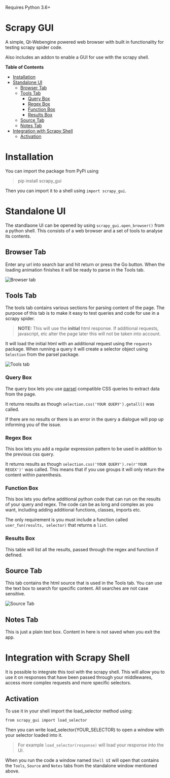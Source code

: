 Requires Python 3.6+

# Scrapy GUI
A simple, Qt-Webengine powered web browser with built in functionality for testing scrapy spider code.

Also includes an addon to enable a GUI for use with the scrapy shell.


**Table of Contents**

- [Installation](#installation)
- [Standalone UI](#standalone-ui)
    - [Browser Tab](#browser-tab)
    - [Tools Tab](#tools-tab)
        - [Query Box](#query-box)
        - [Regex Box](#regex-box)
        - [Function Box](#function-box)
        - [Results Box](#results-box)
    - [Source Tab](#source-tab)
    - [Notes Tab](#notes-tab)
- [Integration with Scrapy Shell](#integration-with-scrapy-shell)
    - [Activation](#activation)

# Installation

You can import the package from PyPi using

> pip install scrapy_gui

Then you can import it to a shell using `import scrapy_gui`.

# Standalone UI
The standlaone UI can be opened by using `scrapy_gui.open_browser()` from a python shell. This consists of a web browser and a set of tools to analyse its contents.

## Browser Tab
Enter any url into search bar and hit return or press the Go button. When the loading animation finishes it will be ready to parse in the Tools tab.

![Browser tab](https://raw.githubusercontent.com/further-reading/scraping-browser/master/readme_images/browser.png "Browser Example")

## Tools Tab
The tools tab contains various sections for parsing content of the page. The purpose of this tab is to make it easy to test queries and code for use in a scrapy spider.
> **NOTE:** This will use the **initial** html response. If additional requests, javascript, etc alter the page later this will not be taken into account.

It will load the initial html with an additional request using the `requests` package. When running a query it will create a selector object using `Selection` from the parsel package.

![Tools tab](https://raw.githubusercontent.com/further-reading/scraping-browser/master/readme_images/tools.png "Tools Example")

### Query Box
The query box lets you use [parsel](https://github.com/scrapy/parsel) compatible CSS queries to extract data from the page.

It returns results as though `selection.css('YOUR QUERY').getall()` was called.

If there are no results or there is an error in the query a dialogue will pop up informing you of the issue.

### Regex Box
This box lets you add a regular expression pattern to be used in addition to the previous css query. 

It returns results as though `selection.css('YOUR QUERY').re(r'YOUR REGEX')'` was called. This means that if you use groups it will only return the content within parenthesis.

### Function Box
This box lets you define additional python code that can run on the results of your query and regex. The code can be as long and complex as you want, including adding additional functions, classes, imports etc.

The only requirement is you must include a function called `user_fun(results, selector)` that returns a `list`. 

### Results Box

This table will list all the results, passed through the regex and function if defined.

## Source Tab

This tab contains the html source that is used in the Tools tab. You can use the text box to search for specific content. All searches are not case sensitive.

![Source Tab](https://raw.githubusercontent.com/further-reading/scraping-browser/master/readme_images/source.png "Source Example")

## Notes Tab

This is just a plain text box. Content in here is not saved when you exit the app.

# Integration with Scrapy Shell

It is possible to integrate this tool with the scrapy shell. This will allow you to use it on responses that have been passed through your middlewares, access more complex requests and more specific selectors.

## Activation

To use it in your shell import the load_selector method using:

`from scrapy_gui import load_selector`

Then you can write load_selector(YOUR_SELECTOR) to open a window with your selector loaded into it.

> For example `load_selector(response)` will load your response into the UI.

When you run the code a window named `Shell UI` will open that contains the `Tools`, `Source` and `Notes` tabs from the standalone window mentioned above.
